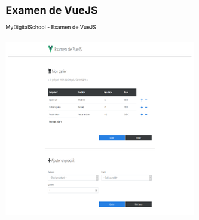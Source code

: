 # Examen de VueJS
MyDigitalSchool - Examen de VueJS

<br>
<img width="780" height="464" src="ext/preview.png" />
